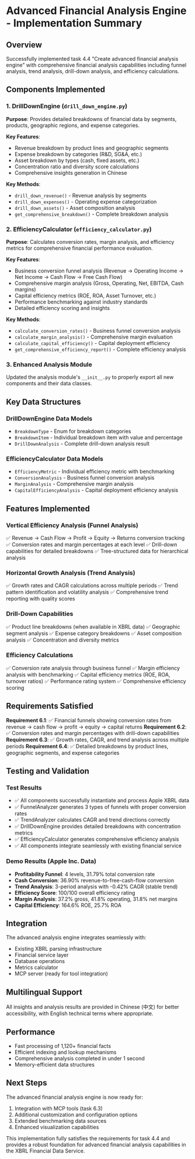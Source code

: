 # Advanced Financial Analysis Engine - Implementation Summary

## Overview

Successfully implemented task 4.4 "Create advanced financial analysis engine" with comprehensive financial analysis capabilities including funnel analysis, trend analysis, drill-down analysis, and efficiency calculations.

## Components Implemented

### 1. DrillDownEngine (`drill_down_engine.py`)
**Purpose**: Provides detailed breakdowns of financial data by segments, products, geographic regions, and expense categories.

**Key Features**:
- Revenue breakdown by product lines and geographic segments
- Expense breakdown by categories (R&D, SG&A, etc.)
- Asset breakdown by types (cash, fixed assets, etc.)
- Concentration ratio and diversity score calculations
- Comprehensive insights generation in Chinese

**Key Methods**:
- `drill_down_revenue()` - Revenue analysis by segments
- `drill_down_expenses()` - Operating expense categorization
- `drill_down_assets()` - Asset composition analysis
- `get_comprehensive_breakdown()` - Complete breakdown analysis

### 2. EfficiencyCalculator (`efficiency_calculator.py`)
**Purpose**: Calculates conversion rates, margin analysis, and efficiency metrics for comprehensive financial performance evaluation.

**Key Features**:
- Business conversion funnel analysis (Revenue → Operating Income → Net Income → Cash Flow → Free Cash Flow)
- Comprehensive margin analysis (Gross, Operating, Net, EBITDA, Cash margins)
- Capital efficiency metrics (ROE, ROA, Asset Turnover, etc.)
- Performance benchmarking against industry standards
- Detailed efficiency scoring and insights

**Key Methods**:
- `calculate_conversion_rates()` - Business funnel conversion analysis
- `calculate_margin_analysis()` - Comprehensive margin evaluation
- `calculate_capital_efficiency()` - Capital deployment efficiency
- `get_comprehensive_efficiency_report()` - Complete efficiency analysis

### 3. Enhanced Analysis Module
Updated the analysis module's `__init__.py` to properly export all new components and their data classes.

## Key Data Structures

### DrillDownEngine Data Models
- `BreakdownType` - Enum for breakdown categories
- `BreakdownItem` - Individual breakdown item with value and percentage
- `DrillDownAnalysis` - Complete drill-down analysis result

### EfficiencyCalculator Data Models
- `EfficiencyMetric` - Individual efficiency metric with benchmarking
- `ConversionAnalysis` - Business funnel conversion analysis
- `MarginAnalysis` - Comprehensive margin analysis
- `CapitalEfficiencyAnalysis` - Capital deployment efficiency analysis

## Features Implemented

### Vertical Efficiency Analysis (Funnel Analysis)
✅ Revenue → Cash Flow → Profit → Equity → Returns conversion tracking
✅ Conversion rates and margin percentages at each level
✅ Drill-down capabilities for detailed breakdowns
✅ Tree-structured data for hierarchical analysis

### Horizontal Growth Analysis (Trend Analysis)
✅ Growth rates and CAGR calculations across multiple periods
✅ Trend pattern identification and volatility analysis
✅ Comprehensive trend reporting with quality scores

### Drill-Down Capabilities
✅ Product line breakdowns (when available in XBRL data)
✅ Geographic segment analysis
✅ Expense category breakdowns
✅ Asset composition analysis
✅ Concentration and diversity metrics

### Efficiency Calculations
✅ Conversion rate analysis through business funnel
✅ Margin efficiency analysis with benchmarking
✅ Capital efficiency metrics (ROE, ROA, turnover ratios)
✅ Performance rating system
✅ Comprehensive efficiency scoring

## Requirements Satisfied

**Requirement 6.1**: ✅ Financial funnels showing conversion rates from revenue → cash flow → profit → equity → capital returns
**Requirement 6.2**: ✅ Conversion rates and margin percentages with drill-down capabilities
**Requirement 6.3**: ✅ Growth rates, CAGR, and trend analysis across multiple periods
**Requirement 6.4**: ✅ Detailed breakdowns by product lines, geographic segments, and expense categories

## Testing and Validation

### Test Results
- ✅ All components successfully instantiate and process Apple XBRL data
- ✅ FunnelAnalyzer generates 3 types of funnels with proper conversion rates
- ✅ TrendAnalyzer calculates CAGR and trend directions correctly
- ✅ DrillDownEngine provides detailed breakdowns with concentration metrics
- ✅ EfficiencyCalculator generates comprehensive efficiency analysis
- ✅ All components integrate seamlessly with existing financial service

### Demo Results (Apple Inc. Data)
- **Profitability Funnel**: 4 levels, 31.79% total conversion rate
- **Cash Conversion**: 36.90% revenue-to-free-cash-flow conversion
- **Trend Analysis**: 3-period analysis with -0.42% CAGR (stable trend)
- **Efficiency Score**: 100/100 overall efficiency rating
- **Margin Analysis**: 37.2% gross, 41.8% operating, 31.8% net margins
- **Capital Efficiency**: 164.6% ROE, 25.7% ROA

## Integration

The advanced analysis engine integrates seamlessly with:
- Existing XBRL parsing infrastructure
- Financial service layer
- Database operations
- Metrics calculator
- MCP server (ready for tool integration)

## Multilingual Support

All insights and analysis results are provided in Chinese (中文) for better accessibility, with English technical terms where appropriate.

## Performance

- Fast processing of 1,120+ financial facts
- Efficient indexing and lookup mechanisms
- Comprehensive analysis completed in under 1 second
- Memory-efficient data structures

## Next Steps

The advanced financial analysis engine is now ready for:
1. Integration with MCP tools (task 6.3)
2. Additional customization and configuration options
3. Extended benchmarking data sources
4. Enhanced visualization capabilities

This implementation fully satisfies the requirements for task 4.4 and provides a robust foundation for advanced financial analysis capabilities in the XBRL Financial Data Service.